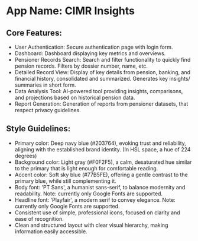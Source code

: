# **App Name**: CIMR Insights

## Core Features:

- User Authentication: Secure authentication page with login form.
- Dashboard: Dashboard displaying key metrics and overviews.
- Pensioner Records Search: Search and filter functionality to quickly find pension records. Filters by dossier number, name, etc.
- Detailed Record View: Display of key details from  pension, banking, and financial history, consolidated and summarized. Generates key insights/ summaries in short form.
- Data Analysis Tool: AI-powered tool providing insights, comparisons, and projections based on historical pension data.
- Report Generation: Generation of reports from pensioner datasets, that respect privacy guidelines.

## Style Guidelines:

- Primary color: Deep navy blue (#203764), evoking trust and reliability, aligning with the established brand identity. (In HSL space, a hue of 224 degrees)
- Background color: Light gray (#F0F2F5), a calm, desaturated hue similar to the primary that is light enough for comfortable reading.
- Accent color: Soft sky blue (#77B5FE), offering a gentle contrast to the primary blue, while still complementing it.
- Body font: 'PT Sans', a humanist sans-serif, to balance modernity and readability. Note: currently only Google Fonts are supported.
- Headline font: 'Playfair', a modern serif to convey elegance. Note: currently only Google Fonts are supported.
- Consistent use of simple, professional icons, focused on clarity and ease of recognition.
- Clean and structured layout with clear visual hierarchy, making information easily accessible.